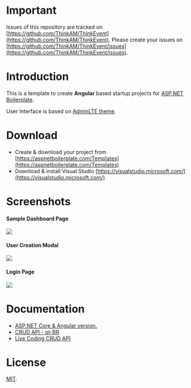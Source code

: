 # Important

Issues of this repository are tracked on [https://github.com/ThinkAM/ThinkEvent](https://github.com/ThinkAM/ThinkEvent). Please create your issues on [https://github.com/ThinkAM/ThinkEvent/issues](https://github.com/ThinkAM/ThinkEvent/issues).

# Introduction

This is a template to create **Angular** based startup projects for [ASP.NET Boilerplate](https://aspnetboilerplate.com/Pages/Documents/Zero/Startup-Template-Angular).
 
User Interface is based on [AdminLTE theme](https://github.com/ColorlibHQ/AdminLTE).
 
# Download

- Create & download your project from [https://aspnetboilerplate.com/Templates](https://aspnetboilerplate.com/Templates)
- Download & install Visual Studio [https://visualstudio.microsoft.com/](https://visualstudio.microsoft.com/)

# Screenshots

#### Sample Dashboard Page
![](_screenshots/module-zero-core-template-ui-home.png)

#### User Creation Modal
![](_screenshots/module-zero-core-template-ui-user-create-modal.png)

#### Login Page

![](_screenshots/module-zero-core-template-ui-login.png)

# Documentation

- [ASP.NET Core & Angular  version.](https://aspnetboilerplate.com/Pages/Documents/Zero/Startup-Template-Angular)
- [CRUD API - pt-BR](https://felipealb.medium.com/j%C3%A1-parou-para-pensar-que-tudo-na-vida-%C3%A9-um-evento-53aafc4ac75d)
- [Live Coding CRUD API](https://youtu.be/vjn87Q7C1is)

# License

[MIT](LICENSE).
